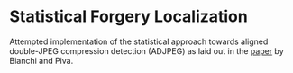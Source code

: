# Statistical Forgery Localization

Attempted implementation of the statistical approach towards aligned double-JPEG compression detection (ADJPEG) as laid out in the [paper](https://ieeexplore.ieee.org/document/6151134) by Bianchi and Piva.
